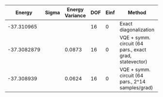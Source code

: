 | Energy      | Sigma | Energy Variance | DOF | Einf | Method                                                  | Reference |
|-------------|-------|-----------------|-----|------|---------------------------------------------------------|-----------|
| -37.310965  |       |                 | 16  | 0    | Exact diagonalization                                   | [code](https://github.com/varbench/methods/blob/main/scripts/J1J2/square_16_P_0.3/ed_netket.sh) |
| -37.3082879 |       | 0.0873          | 16  | 0    | VQE + symm. circuit (64 pars., exact grad, statevector) | TODO: ask Nikita |
| -37.308939  |       | 0.0624          | 16  | 0    | VQE + symm. circuit (64 pars., 2^14 samples/grad)       | TODO: ask Nikita |

